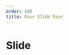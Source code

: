 ```yaml
---
order: 100
title: Four Slide Four
---
```


# Slide 

<code-editor src="slipnslide/src/app/slide/slide.component.ts"></code-editor>

<style>
  code-editor {
    width: 400px;
    height: 300px;
  }
</style>
